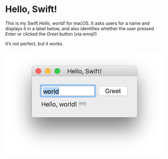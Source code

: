Hello, Swift!
=============

This is my Swift *Hello, world!* for macOS. It asks users for a name and
displays it in a label below, and also identifies whether the user pressed
*Enter* or clicked the *Greet* button (via emoji!)

It’s not perfect, but it works.

![Screenshot](https://github.com/Kwpolska/HelloSwift/raw/master/screenshot.png)
